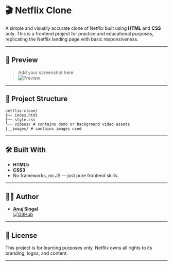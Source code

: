 # 🎬 Netflix Clone

A simple and visually accurate clone of Netflix built using **HTML** and **CSS** only. This is a frontend project for practice and educational purposes, replicating the Netflix landing page with basic responsiveness.

---

## 📸 Preview

> Add your screenshot here  
![Preview](./screenshot/netflix-clone.png)

---

## 📁 Project Structure

```text
netflix-clone/
├── index.html
├── style.css
└── videos/ # contains demo or background video assets
|__images/ # contains images used 
```
---

## 🛠️ Built With

- **HTML5**
- **CSS3**
- No frameworks, no JS — just pure frontend skills.

---

## 🧑‍💻 Author

- **Anuj Singal**  
[![GitHub](https://img.shields.io/badge/GitHub-100000?style=flat&logo=github&logoColor=white)](https://github.com/anuj-singal)

---

## 📄 License

This project is for learning purposes only. Netflix owns all rights to its branding, logos, and content.

---
